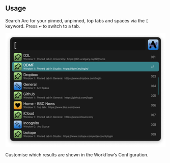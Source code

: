 ## Usage

Search Arc for your pinned, unpinned, top tabs and spaces via the `[` keyword. Press <kbd>↩</kbd> to switch to a tab.

![Arc results](images/arc.png)

Customise which results are shown in the Workflow’s Configuration.
